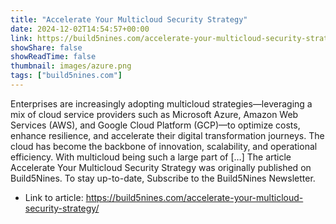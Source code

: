 ```yaml
---
title: "Accelerate Your Multicloud Security Strategy"
date: 2024-12-02T14:54:57+00:00
link: https://build5nines.com/accelerate-your-multicloud-security-strategy/
showShare: false
showReadTime: false
thumbnail: images/azure.png
tags: ["build5nines.com"]
---
```

Enterprises are increasingly adopting multicloud strategies—leveraging a mix of cloud service providers such as Microsoft Azure, Amazon Web Services (AWS), and Google Cloud Platform (GCP)—to optimize costs, enhance resilience, and accelerate their digital transformation journeys. The cloud has become the backbone of innovation, scalability, and operational efficiency. With multicloud being such a large part of […]
The article Accelerate Your Multicloud Security Strategy was originally published on Build5Nines. To stay up-to-date, Subscribe to the Build5Nines Newsletter.

- Link to article: https://build5nines.com/accelerate-your-multicloud-security-strategy/